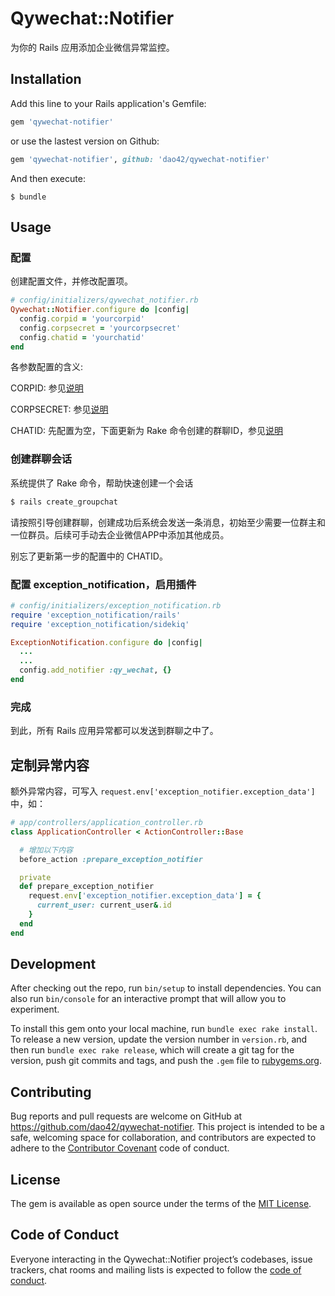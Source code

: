 # Qywechat::Notifier

为你的 Rails 应用添加企业微信异常监控。

## Installation

Add this line to your Rails application's Gemfile:

```ruby
gem 'qywechat-notifier'
```

or use the lastest version on Github:

```ruby
gem 'qywechat-notifier', github: 'dao42/qywechat-notifier'
```


And then execute:

    $ bundle

## Usage


### 配置

创建配置文件，并修改配置项。

```ruby
# config/initializers/qywechat_notifier.rb
Qywechat::Notifier.configure do |config|
  config.corpid = 'yourcorpid'
  config.corpsecret = 'yourcorpsecret'
  config.chatid = 'yourchatid'
end
```

各参数配置的含义:

CORPID: 参见[说明](https://work.weixin.qq.com/api/doc#90000/90135/90665)

CORPSECRET: 参见[说明](https://work.weixin.qq.com/api/doc#90000/90135/90665)

CHATID: 先配置为空，下面更新为 Rake 命令创建的群聊ID，参见[说明](https://work.weixin.qq.com/api/doc#90000/90135/90245)

### 创建群聊会话

系统提供了 Rake 命令，帮助快速创建一个会话

```bash
$ rails create_groupchat
```

请按照引导创建群聊，创建成功后系统会发送一条消息，初始至少需要一位群主和一位群员。后续可手动去企业微信APP中添加其他成员。

别忘了更新第一步的配置中的 CHATID。

### 配置 exception_notification，启用插件

```ruby
# config/initializers/exception_notification.rb
require 'exception_notification/rails'
require 'exception_notification/sidekiq'

ExceptionNotification.configure do |config|
  ...
  ...
  config.add_notifier :qy_wechat, {}
end
```

### 完成

到此，所有 Rails 应用异常都可以发送到群聊之中了。

## 定制异常内容

额外异常内容，可写入 `request.env['exception_notifier.exception_data']` 中，如：

```ruby
# app/controllers/application_controller.rb
class ApplicationController < ActionController::Base

  # 增加以下内容
  before_action :prepare_exception_notifier

  private
  def prepare_exception_notifier
    request.env['exception_notifier.exception_data'] = {
      current_user: current_user&.id
    }
  end
end
```

## Development

After checking out the repo, run `bin/setup` to install dependencies. You can also run `bin/console` for an interactive prompt that will allow you to experiment.

To install this gem onto your local machine, run `bundle exec rake install`. To release a new version, update the version number in `version.rb`, and then run `bundle exec rake release`, which will create a git tag for the version, push git commits and tags, and push the `.gem` file to [rubygems.org](https://rubygems.org).

## Contributing

Bug reports and pull requests are welcome on GitHub at https://github.com/dao42/qywechat-notifier. This project is intended to be a safe, welcoming space for collaboration, and contributors are expected to adhere to the [Contributor Covenant](http://contributor-covenant.org) code of conduct.

## License

The gem is available as open source under the terms of the [MIT License](https://opensource.org/licenses/MIT).

## Code of Conduct

Everyone interacting in the Qywechat::Notifier project’s codebases, issue trackers, chat rooms and mailing lists is expected to follow the [code of conduct](https://github.com/dao42/qywechat-notifier/blob/master/CODE_OF_CONDUCT.md).
